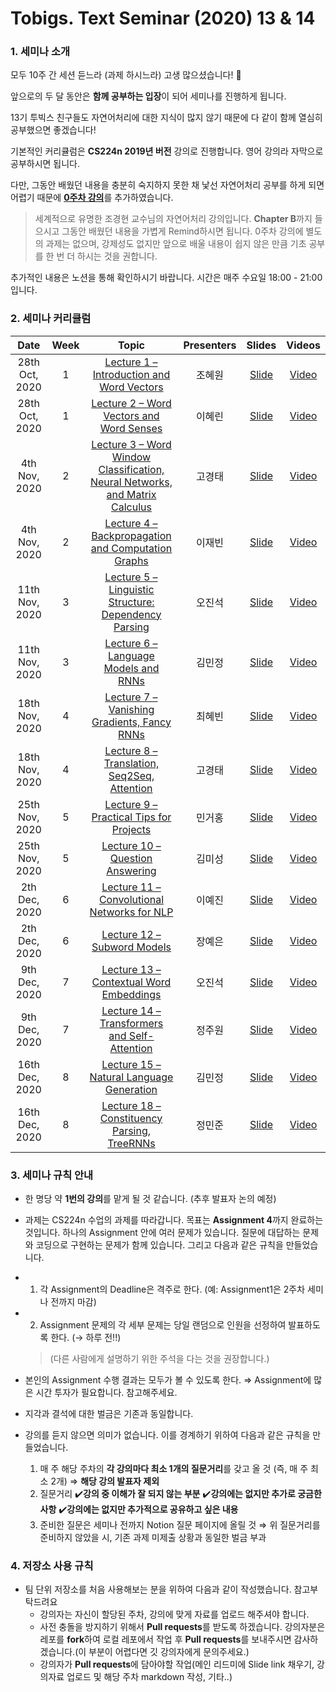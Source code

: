 # Tobigs. Text Seminar (2020) 13 & 14
### 1. 세미나 소개

 모두 10주 간 세션 듣느라 (과제 하시느라) 고생 많으셨습니다! 😬 

앞으로의 두 달 동안은 **함께 공부하는 입장**이 되어 세미나를 진행하게 됩니다.

13기 투빅스 친구들도 자연어처리에 대한 지식이 많지 않기 때문에 다 같이 함께 열심히 공부했으면 좋겠습니다!

기본적인 커리큘럼은 **CS224n 2019년 버전** 강의로 진행합니다. 영어 강의라 자막으로 공부하시면 됩니다.

다만, 그동안 배웠던 내용을 충분히 숙지하지 못한 채 낯선 자연어처리 공부를 하게 되면 어렵기 때문에 
[**0주차 강의**](https://www.edwith.org/deepnlp/joinLectures/17363)를 추가하였습니다.
> 세계적으로 유명한 조경현 교수님의 자연어처리 강의입니다. **Chapter B**까지 들으시고 그동안 배웠던 내용을 가볍게 Remind하시면 됩니다. 0주차 강의에 별도의 과제는 없으며, 강제성도 없지만 앞으로 배울 내용이 쉽지 않은 만큼 기초 공부를 한 번 더 하시는 것을 권합니다.

추가적인 내용은 노션을 통해 확인하시기 바랍니다. 시간은 매주 수요일 18:00 - 21:00 입니다.
<br/>

### 2. 세미나 커리큘럼

|       Date       | Week | Topic | Presenters | Slides | Videos |
|:----------------:|:------:|:----------------------------------------:|:----------:|:------:|:------:
| 28th Oct, 2020 | 1  | [Lecture 1 – Introduction and Word Vectors]() | 조혜원 | [Slide]() | [Video]()
| 28th Oct, 2020 | 1 | [Lecture 2 – Word Vectors and Word Senses]() | 이혜린 | [Slide]() | [Video]()
| 4th Nov, 2020 | 2 | [Lecture 3 – Word Window Classification, Neural Networks, and Matrix Calculus]() | 고경태 | [Slide]() | [Video]()
| 4th Nov, 2020 | 2 | [Lecture 4 – Backpropagation and Computation Graphs]() | 이재빈 | [Slide]() | [Video]()
| 11th Nov, 2020 | 3 | [Lecture 5 – Linguistic Structure: Dependency Parsing]() | 오진석 | [Slide]() | [Video]()
| 11th Nov, 2020 | 3 | [Lecture 6 – Language Models and RNNs]() | 김민정 | [Slide]() | [Video]()
| 18th Nov, 2020 | 4 | [Lecture 7 – Vanishing Gradients, Fancy RNNs]() | 최혜빈 | [Slide]() | [Video]()
| 18th Nov, 2020 | 4 | [Lecture 8 – Translation, Seq2Seq, Attention]() | 고경태 | [Slide]() | [Video]()
| 25th Nov, 2020 | 5 | [Lecture 9 – Practical Tips for Projects]() | 민거홍 | [Slide]() | [Video]()
| 25th Nov, 2020 | 5 | [Lecture 10 – Question Answering]() | 김미성 | [Slide]() | [Video]()
| 2th Dec, 2020 | 6 | [Lecture 11 – Convolutional Networks for NLP]() | 이예진 | [Slide]() | [Video]()
| 2th Dec, 2020 | 6 | [Lecture 12 – Subword Models]() | 장예은 | [Slide]() | [Video]()
| 9th Dec, 2020 | 7 | [Lecture 13 – Contextual Word Embeddings]() | 오진석 | [Slide]() | [Video]()
| 9th Dec, 2020 | 7 | [Lecture 14 – Transformers and Self-Attention]() | 정주원 | [Slide]() | [Video]()
| 16th Dec, 2020 | 8 | [Lecture 15 – Natural Language Generation]() | 김민정 | [Slide]() | [Video]()
| 16th Dec, 2020 | 8 | [Lecture 18 – Constituency Parsing, TreeRNNs]() | 정민준 | [Slide]() | [Video]()

### 3. 세미나 규칙 안내

- 한 명당 약 **1번의 강의**를 맡게 될 것 같습니다. (추후 발표자 논의 예정)

- 과제는 CS224n 수업의 과제를 따라갑니다. 목표는 **Assignment 4**까지 완료하는 것입니다.
  하나의 Assignment 안에 여러 문제가 있습니다. 질문에 대답하는 문제와 코딩으로 구현하는 문제가 함께 있습니다. 그리고 다음과 같은 규칙을 만들었습니다.

- 1. 각 Assignment의 Deadline은 격주로 한다. (예: Assignment1은 2주차 세미나 전까지 마감)

- 2. Assignment 문제의 각 세부 문제는 당일 랜덤으로 인원을 선정하여 발표하도록 한다. (→ 하루 전!!)

    > (다른 사람에게 설명하기 위한 주석을 다는 것을 권장합니다.)

- 본인의 Assignment 수행 결과는 모두가 볼 수 있도록 한다.  ⇒ Assignment에 많은 시간 투자가 필요합니다. 참고해주세요.

- 지각과 결석에 대한 벌금은 기존과 동일합니다.

- 강의를 듣지 않으면 의미가 없습니다. 이를 경계하기 위하여 다음과 같은 규칙을 만들었습니다.
    1. 매 주 해당 주차의 **각 강의마다 최소 1개의 질문거리**를 갖고 올 것 (즉, 매 주 최소 2개) 
    ⇒ **해당 강의 발표자 제외**
    2. 질문거리
    ✔️**강의 중 이해가 잘 되지 않는 부분**
    ✔️**강의에는 없지만 추가로 궁금한 사항**
    ✔️**강의에는 없지만 추가적으로 공유하고 싶은 내용**
    3. 준비한 질문은 세미나 전까지 Notion 질문 페이지에 올릴 것
    ⇒ 위 질문거리를 준비하지 않았을 시, 기존 과제 미제출 상황과 동일한 벌금 부과

### 4. 저장소 사용 규칙

- 팀 단위 저장소를 처음 사용해보는 분을 위하여 다음과 같이 작성했습니다. 참고부탁드려요
  - 강의자는 자신이 할당된 주차, 강의에 맞게 자료를 업로드 해주셔야 합니다.
  - 사전 충돌을 방지하기 위해서 **Pull requests**를 받도록 하겠습니다. 강의자분은 레포를 **fork**하여 로컬 레포에서 작업 후 **Pull requests**를 보내주시면 감사하겠습니다.(이 부분이 어렵다면 깃 강의자에게 문의주세요.)
  - 강의자가 **Pull requests**에 담아야할 작업(메인 리드미에 Slide link 채우기, 강의자료 업로드 및 해당 주차 markdown 작성, 기타..)
